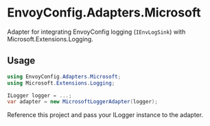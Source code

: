 # EnvoyConfig.Adapters.Microsoft

Adapter for integrating EnvoyConfig logging (`IEnvLogSink`) with Microsoft.Extensions.Logging.

## Usage

```csharp
using EnvoyConfig.Adapters.Microsoft;
using Microsoft.Extensions.Logging;

ILogger logger = ...;
var adapter = new MicrosoftLoggerAdapter(logger);
```

Reference this project and pass your ILogger instance to the adapter.
